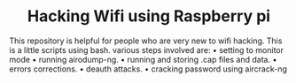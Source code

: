 <h1 align="center">Hacking Wifi using Raspberry pi</h1>
<p>This repository is helpful for people who are very new to wifi hacking. This is a little scripts using bash. 
various steps involved are:
&#x2022; setting to monitor mode
&#x2022; running airodump-ng.
&#x2022; running and storing .cap files and data.
&#x2022; errors corrections.
&#x2022; deauth attacks.
&#x2022; cracking password using aircrack-ng

  
  
